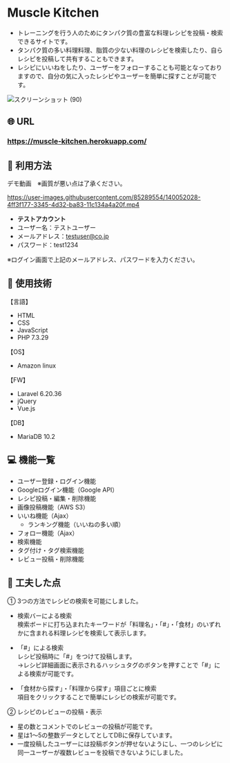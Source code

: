 # Muscle Kitchen

- トレーニングを行う人のためにタンパク質の豊富な料理レシピを投稿・検索できるサイトです。
- タンパク質の多い料理料理、脂質の少ない料理のレシピを検索したり、自らレシピを投稿して共有することもできます。
- レシピにいいねをしたり、ユーザーをフォローすることも可能となっておりますので、自分の気に入ったレシピやユーザーを簡単に探すことが可能です。

![スクリーンショット (90)](https://user-images.githubusercontent.com/85289554/138271513-5e97394c-d71e-4fc6-bda6-fc6897b5e478.png)

## :globe_with_meridians: URL

### **https://muscle-kitchen.herokuapp.com/**



## :speech_balloon: 利用方法

デモ動画　※画質が悪い点は了承ください。  

https://user-images.githubusercontent.com/85289554/140052028-4ff3f177-3345-4d32-ba83-11c134a4a20f.mp4

- **テストアカウント**
 - ユーザー名：テストユーザー
 - メールアドレス：testuser@co.jp
 - パスワード：test1234  

※ログイン画面で上記のメールアドレス、パスワードを入力ください。 


## :notebook: 使用技術

【言語】
- HTML
- CSS
- JavaScript
- PHP 7.3.29

【OS】
- Amazon linux

【FW】
- Laravel 6.20.36
- jQuery
- Vue.js

【DB】
- MariaDB 10.2


## :computer: 機能一覧

- ユーザー登録・ログイン機能
- Googleログイン機能（Google API）
- レシピ投稿・編集・削除機能
- 画像投稿機能（AWS S3）
- いいね機能（Ajax）
    - ランキング機能（いいねの多い順）
- フォロー機能（Ajax）
- 検索機能
- タグ付け・タグ検索機能
- レビュー投稿・削除機能


## :thought_balloon: 工夫した点  
① 3つの方法でレシピの検索を可能にしました。  
 - 検索バーによる検索  
検索ボードに打ち込まれたキーワードが「料理名」・「#」・「食材」のいずれかに含まれる料理レシピを検索して表示します。
  
 - 「#」による検索  
レシピ投稿時に「#」をつけて投稿します。  
→レシピ詳細画面に表示されるハッシュタグのボタンを押すことで「#」による検索が可能です。  
   
- 「食材から探す」・「料理から探す」項目ごとに検索  
項目をクリックすることで簡単にレシピの検索が可能です。

② レシピのレビューの投稿・表示  
 - 星の数とコメントでのレビューの投稿が可能です。  
 - 星は1～5の整数データとしてとしてDBに保存しています。  
 - 一度投稿したユーザーには投稿ボタンが押せないようにし、一つのレシピに同一ユーザーが複数レビューを投稿できないようにしました。  




